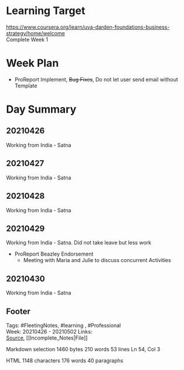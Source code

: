 # Learning Target  

https://www.coursera.org/learn/uva-darden-foundations-business-strategy/home/welcome  
Complete Week 1   
    

# Week Plan  

- ProReport Implement, ~~Bug Fixes~~, Do not let user send email without Template  
  
  

# Day Summary  

## 20210426

Working from India - Satna  

  

## 20210427

Working from India - Satna  


## 20210428

Working from India - Satna  


## 20210429  

Working from India - Satna. Did not take leave but less work
- ProReport Beazley Endorsement
	- Meeting with Maria and Julie to discuss concurrent Activities

  

## 20210430  

Working from India - Satna  


## Footer  
  

Tags: #FleetingNotes, #learning , #Professional  
Week: 20210426 - 20210502
Links:   
[Source](template.md), [[Incomplete_Notes|File]]  
  

<!--  
Comment -     
-->  

Markdown  selection  1460  bytes 210  words 53  lines Ln 54, Col 3

HTML 1148  characters 176  words 40  paragraphs
<!--stackedit_data:
eyJoaXN0b3J5IjpbMjA5NDk0MDk3MF19
-->